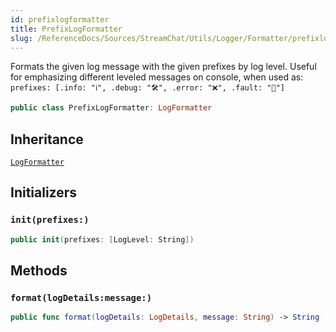 ```yaml
---
id: prefixlogformatter 
title: PrefixLogFormatter
slug: /ReferenceDocs/Sources/StreamChat/Utils/Logger/Formatter/prefixlogformatter
---
```


Formats the given log message with the given prefixes by log level.
Useful for emphasizing different leveled messages on console, when used as:​
`prefixes:​ [.info:​ "ℹ️", .debug:​ "🛠", .error:​ "❌", .fault:​ "🚨"]`

``` swift
public class PrefixLogFormatter: LogFormatter 
```

## Inheritance

[`LogFormatter`](LogFormatter)

## Initializers

### `init(prefixes:)`

``` swift
public init(prefixes: [LogLevel: String]) 
```

## Methods

### `format(logDetails:message:)`

``` swift
public func format(logDetails: LogDetails, message: String) -> String 
```
